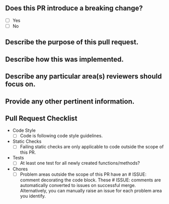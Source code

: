 ## Does this PR introduce a breaking change?
- [ ] Yes
- [ ] No

<!-- If yes, describe the impact and migration path below. -->

## Describe the purpose of this pull request.


## Describe how this was implemented.


## Describe any particular area(s) reviewers should focus on.


## Provide any other pertinent information.
<!-- Provide any other information that is import to this PR such as
screenshots if this impacts the GUI. -->


## Pull Request Checklist

- Code Style
  - [ ] Code is following code style guidelines.

- Static Checks
  - [ ] Failing static checks are only applicable to code outside the scope of
   this PR.

- Tests
  - [ ] At least one test for all newly created functions/methods?

- Chores
  - [ ] Problem areas outside the scope of this PR have an # ISSUE: comment
    decorating the code block.  These # ISSUE: comments are automatically
    converted to issues on successful merge.  Alternatively, you can manually
    raise an issue for each problem area you identify.
